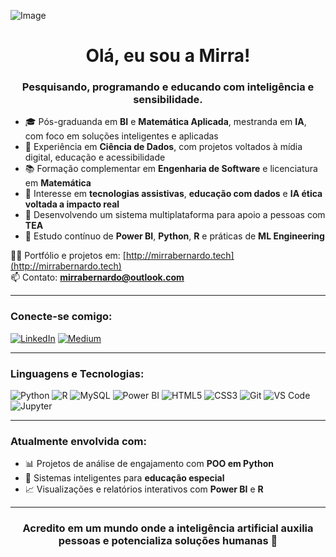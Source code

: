 ![Image](https://github.com/user-attachments/assets/70c9dc06-225b-493f-acdc-50bbcc9fbebc)

<h1 align="center">Olá, eu sou a Mirra!</h1>
<h3 align="center">Pesquisando, programando e educando com inteligência e sensibilidade.</h3>

- 🎓 Pós-graduanda em **BI** e **Matemática Aplicada**, mestranda em **IA**, com foco em soluções inteligentes e aplicadas  
- 💼 Experiência em **Ciência de Dados**, com projetos voltados à mídia digital, educação e acessibilidade  
- 📚 Formação complementar em **Engenharia de Software** e licenciatura em **Matemática**  
- 🤖 Interesse em **tecnologias assistivas**, **educação com dados** e **IA ética voltada a impacto real**  
- 🧠 Desenvolvendo um sistema multiplataforma para apoio a pessoas com **TEA** 
- 🌱 Estudo contínuo de **Power BI**, **Python**, **R** e práticas de **ML Engineering**


👩‍💻 Portfólio e projetos em: [http://mirrabernardo.tech](http://mirrabernardo.tech)  
📫 Contato: **mirrabernardo@outlook.com**

---

<h3 align="left">Conecte-se comigo:</h3>

[![LinkedIn](https://img.shields.io/badge/LinkedIn-0077B5?style=for-the-badge&logo=linkedin&logoColor=white)](https://www.linkedin.com/in/mirrabernardo/)
[![Medium](https://img.shields.io/badge/-Medium-%23000000?style=for-the-badge&logo=medium&logoColor=white)](https://medium.com/@smirrabernardo)

---

<h3 align="left">Linguagens e Tecnologias:</h3>

![Python](https://img.shields.io/badge/Python-3670A0?style=for-the-badge&logo=python&logoColor=ffdd54)
![R](https://img.shields.io/badge/R-276DC3?style=for-the-badge&logo=r&logoColor=white)
![MySQL](https://img.shields.io/badge/MySQL-00000F?style=for-the-badge&logo=mysql&logoColor=white)
![Power BI](https://img.shields.io/badge/PowerBI-F2C811?style=for-the-badge&logo=powerbi&logoColor=black)
![HTML5](https://img.shields.io/badge/HTML5-E34F26?style=for-the-badge&logo=html5&logoColor=white)
![CSS3](https://img.shields.io/badge/CSS3-1572B6?style=for-the-badge&logo=css3&logoColor=white)
![Git](https://img.shields.io/badge/GIT-E44C30?style=for-the-badge&logo=git&logoColor=white)
![VS Code](https://img.shields.io/badge/VSCode-007ACC?style=for-the-badge&logo=visual-studio-code&logoColor=white)
![Jupyter](https://img.shields.io/badge/Jupyter-F37626?style=for-the-badge&logo=jupyter&logoColor=white)

---

<h3 align="left">Atualmente envolvida com:</h3>

- 📊 Projetos de análise de engajamento com **POO em Python**  
- 🧠 Sistemas inteligentes para **educação especial**  
- 📈 Visualizações e relatórios interativos com **Power BI** e **R**  

---

<h3 align="center">Acredito em um mundo onde a inteligência artificial auxilia pessoas e potencializa soluções humanas 🚀</h3>
